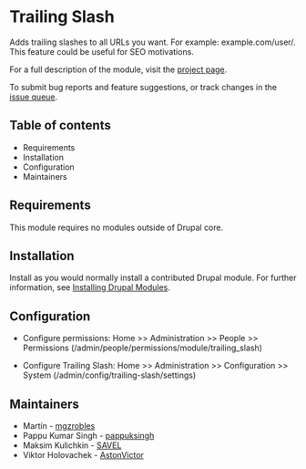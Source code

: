 # Trailing Slash

Adds trailing slashes to all URLs you want.
For example: example.com/user/.
This feature could be useful for SEO motivations.

For a full description of the module, visit the
[project page](https://www.drupal.org/project/trailing_slash).

To submit bug reports and feature suggestions, or track changes in the
[issue queue](https://www.drupal.org/project/issues/trailing_slash).


## Table of contents

- Requirements
- Installation
- Configuration
- Maintainers


## Requirements

This module requires no modules outside of Drupal core.


## Installation

Install as you would normally install a contributed Drupal module. For further
information, see
[Installing Drupal Modules](https://www.drupal.org/docs/extending-drupal/installing-drupal-modules).


## Configuration

- Configure permissions:
Home >> Administration >> People >> Permissions
(/admin/people/permissions/module/trailing_slash)

- Configure Trailing Slash:
Home >> Administration >> Configuration >> System
(/admin/config/trailing-slash/settings)


## Maintainers

- Martín - [mgzrobles](https://www.drupal.org/u/mgzrobles)
- Pappu Kumar Singh - [pappuksingh](https://www.drupal.org/u/pappuksingh)
- Maksim Kulichkin - [SAVEL](https://www.drupal.org/u/savel)
- Viktor Holovachek - [AstonVictor](https://www.drupal.org/u/astonvictor)
